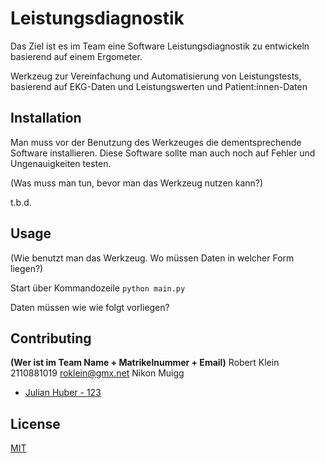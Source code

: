 # Leistungsdiagnostik

Das Ziel ist es im Team eine Software Leistungsdiagnostik zu entwickeln basierend auf 
einem Ergometer.

Werkzeug zur Vereinfachung und Automatisierung von Leistungstests, basierend auf EKG-Daten und Leistungswerten und Patient:innen-Daten

## Installation
Man muss vor der Benutzung des Werkzeuges die dementsprechende Software installieren. Diese Software sollte man auch noch auf Fehler und Ungenauigkeiten testen.



(Was muss man tun, bevor man das Werkzeug nutzen kann?)

t.b.d.

## Usage


(Wie benutzt man das Werkzeug. Wo müssen Daten in welcher Form liegen?)

Start über Kommandozeile
```python main.py```

Daten müssen wie wie folgt vorliegen?

## Contributing
**(Wer ist im Team Name + Matrikelnummer + Email)**
Robert Klein 2110881019 roklein@gmx.net 
Nikon Muigg 


- [Julian Huber - 123](julian.huber@mci.edu)

## License
[MIT](https://choosealicense.com/licenses/mit/)

